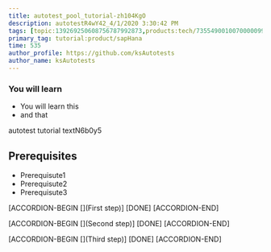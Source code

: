 ```yaml
---
title: autotest_pool_tutorial-zh104KgO
description: autotestR4wY42_4/1/2020 3:30:42 PM
tags: [topic:139269250608756787992873,products:tech/73554900100700000996,tutorial:experience/advanced]
primary_tag: tutorial:product/sapHana
time: 535
author_profile: https://github.com/ksAutotests
author_name: ksAutotests
---
```

### You will learn
- You will learn this
- and that

autotest tutorial textN6b0y5

## Prerequisites
- Prerequisute1
- Prerequisute2
- Prerequisute3

[ACCORDION-BEGIN [](First step)]
[DONE]
[ACCORDION-END]

[ACCORDION-BEGIN [](Second step)]
[DONE]
[ACCORDION-END]

[ACCORDION-BEGIN [](Third step)]
[DONE]
[ACCORDION-END]

